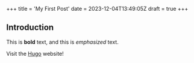 +++
title = 'My First Post'
date = 2023-12-04T13:49:05Z
draft = true
+++
## Introduction

This is **bold** text, and this is *emphasized* text.

Visit the [Hugo](https://gohugo.io) website!